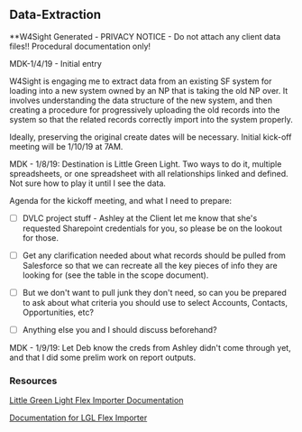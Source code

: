 ## Data-Extraction

**W4Sight Generated - PRIVACY NOTICE - Do not attach any client data files!!  Procedural documentation only!

MDK-1/4/19 - Initial entry

W4Sight is engaging me to extract data from an existing SF system for loading into a new system owned by an NP that is taking the old NP over.  It involves understanding the data structure of the new system, and then creating a procedure for progressively uploading the old records into the system so that the related records correctly import into the system properly.

Ideally, preserving the original create dates will be necessary.  Initial kick-off meeting will be 1/10/19 at 7AM.

MDK - 1/8/19:  Destination is Little Green Light.    Two ways to do it, multiple spreadsheets, or one spreadsheet with all relationships linked and defined.  Not sure how to play it until I see the data.

Agenda for the kickoff meeting, and what I need to prepare:

- [ ] DVLC project stuff - Ashley at the Client let me know that she's requested Sharepoint credentials for you, so please be on the lookout for those.


- [ ] Get any clarification needed about what records should be pulled from Salesforce so that we can recreate all the key pieces of info they are looking for (see the table in the scope document).  

- [ ] But we don't want to pull junk they don't need, so can you be prepared to ask about what criteria you should use to select Accounts, Contacts, Opportunities, etc?  

- [ ] Anything else you and I should discuss beforehand?

MDK - 1/9/19:  Let Deb know the creds from Ashley didn't come through yet, and that I did some prelim work on report outputs.

### Resources

[Little Green Light Flex Importer Documentation](https://help.littlegreenlight.com/article/51-using-the-flex-importer)

[Documentation for LGL Flex Importer](https://help.littlegreenlight.com/article/55-uploading-relationships-with-the-flex-importer)

